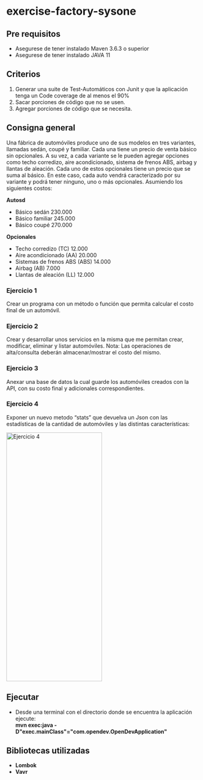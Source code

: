 # exercise-factory-sysone

## Pre requisitos

 - Asegurese de tener instalado Maven 3.6.3 o superior
 - Asegurese de tener instalado JAVA 11

## Criterios

  <ol>
  <li>Generar una suite de Test-Automáticos con Junit y que la aplicación tenga un Code coverage de al menos el 90%</li>
  <li>Sacar porciones de código que no se usen.</li>
  <li>Agregar porciones de código que se necesita.</li>
  </ol>

## Consigna general 

  Una fábrica de automóviles produce uno de sus modelos en tres variantes, llamadas sedán, coupé y familiar. Cada una tiene un precio de venta básico sin opcionales. A su vez, a cada variante se le pueden agregar opciones como techo corredizo, aire acondicionado, sistema de frenos ABS, airbag y llantas de aleación. Cada uno de estos opcionales tiene un precio que se suma al básico. En este caso, cada auto vendrá caracterizado por su variante y podrá tener ninguno, uno o más opcionales. Asumiendo los siguientes costos:

  <b>Autosd</b>
  <ul>
    <li>Básico sedán 230.000</li>
    <li>Básico familiar 245.000</li>
    <li>Básico coupé 270.000</li>
  </ul>

  <b>Opcionales</b>
  <ul>
    <li>Techo corredizo (TC) 12.000</li>
    <li>Aire acondicionado (AA) 20.000</li>
    <li>Sistemas de frenos ABS (ABS) 14.000</li>
    <li>Airbag (AB) 7.000</li>
    <li>Llantas de aleación (LL) 12.000</li>
  </ul>

### Ejercicio 1
 Crear un programa con un método o función que permita calcular el costo final de un automóvil.

### Ejercicio 2
 Crear y desarrollar unos servicios en la misma que me permitan crear, modificar, eliminar y listar automóviles. Nota: Las operaciones de alta/consulta deberán almacenar/mostrar el costo del mismo.

### Ejercicio 3
 Anexar una base de datos la cual guarde los automóviles creados con la API, con su costo final y adicionales correspondientes.
 
### Ejercicio 4
 Exponer un nuevo metodo “stats” que devuelva un Json con las estadísticas de la cantidad de automóviles y las distintas características:
 
 <image src="/imagen.png" width="250" height="650" alt="Ejercicio 4">

## Ejecutar

 - Desde una terminal con el directorio donde se encuentra la aplicaci&oacute;n ejecute:  
   <b>mvn exec:java -D"exec.mainClass"="com.opendev.OpenDevApplication"<b>

## Bibliotecas utilizadas

- Lombok
- Vavr 
